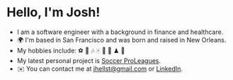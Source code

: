 # Hello, I'm Josh!

- I am a software engineer with a background in finance and healthcare.
- 🌍 I'm based in San Francisco and was born and raised in New Orleans.
- My hobbies include: ⚽ 🍳 🎶 🀄 🌲 🎿 ♟ 🥏
- My latest personal project is [Soccer ProLeagues](https://github.com/jhellst/Soccer-ProLeagues-Frontend).
- ✉️ You can contact me at jhellst@gmail.com or [LinkedIn](https://www.linkedin.com/in/joshua-hellstrom/).
